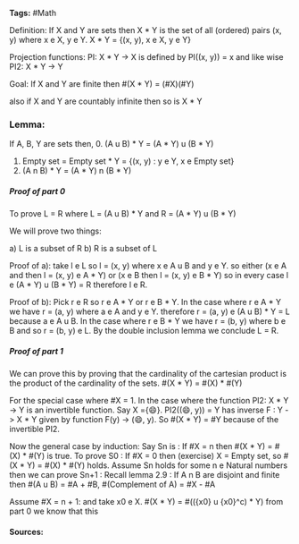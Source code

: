 **Tags:**  #Math 

Definition: If X and Y are sets then X * Y is the set of all (ordered) pairs (x, y) where x e X, y e Y.  X * Y = {(x, y), x e X, y e Y}

Projection functions: PI: X * Y -> X is defined by PI((x, y)) = x and like wise PI2: X * Y -> Y

Goal: If X and Y are finite then #(X * Y) = (#X)(#Y)

also if X and Y are countably infinite then so is X * Y

### Lemma: 
If A, B, Y are sets then,
0. (A u B) * Y = (A * Y) u (B * Y)
1. Empty set = Empty set * Y = {(x, y) : y e Y, x e Empty set} 
2. (A n B) * Y = (A * Y) n (B * Y)

##### Proof of part 0 
To prove L = R where L = (A u B) * Y and R = (A * Y) u (B * Y)

We will prove two things: 

a) L is a subset of R
b) R is a subset of L

Proof of a): take l e L so l = (x, y) where x e A u B and y e Y. so either (x e A and then l = (x, y) e A * Y) or (x e B then l = (x, y) e B * Y) so in every case l e (A * Y) u (B * Y) = R therefore l e R.

Proof of b): Pick r e R so r e A * Y or r e B * Y. In the case where r e A * Y we have r = (a, y) where a e A and y e Y. therefore r = (a, y) e (A u B) * Y = L because a e A u B. In the case where r e B * Y we have r = (b, y) where b e B and so r = (b, y) e L. By the double inclusion lemma we conclude L = R.

##### Proof of part 1
We can prove this by proving that the cardinality of the cartesian product is the product of the cardinality of the sets. #(X * Y) = #(X) * #(Y)

For the special case where \#X = 1. In the case where the function PI2:  X * Y -> Y is an invertible function. Say X ={:smile:}. PI2((:smile:, y)) = Y has inverse F : Y -> X * Y given by function F(y) -> (:smile:, y). So #(X * Y) = \#Y because of the invertible PI2.

Now the general case by induction: Say Sn is : If \#X = n then #(X * Y) = #(X) * #(Y) is true.
To prove S0 : If \#X = 0 then (exercise) X = Empty set, so #(X * Y) = #(X) * #(Y) holds. Assume Sn holds for some n e Natural numbers then we can prove Sn+1 : Recall lemma 2.9 : If A n B are disjoint and finite then #(A u B) = \#A + \#B, #(Complement of A) = \#X - \#A

Assume \#X = n + 1: and take x0 e X. #(X * Y) = #(({x0} u {x0}^c) * Y) from part 0 we know that this

#### Sources: